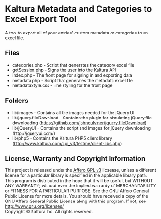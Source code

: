 Kaltura Metadata and Categories to Excel Export Tool
==================
A tool to export all of your entries' custom metadata or categories to an excel file. 

Files
-----

* categories.php - Script that generates the category excel file
* getSession.php - Signs the user into the Kaltura API
* index.php - The front page for signing in and exporting data
* metadata.php - Script that generates the metadata excel file
* metadataStyle.css - The styling for the front page

Folders
-------

* lib/images - Contains all the images needed for the jQuery UI
* lib/jquery.fileDownload - Contains the plugin for simulating jQuery file downloading
	(https://github.com/johnculviner/jquery.fileDownload)
* lib/jQueryUI - Contains the script and images for jQuery downloading
	(http://jqueryui.com/)
* lib/php5 - Contains the Kaltura PHP5 client library
	(http://www.kaltura.com/api_v3/testme/client-libs.php) 

License, Warranty and Copyright Information
-------

This project is released under the [Affero GPL v3](http://www.gnu.org/licenses/agpl-3.0.html) licsense, unless a different license for a particular library is specified in the applicable library path.  
This program is distributed in the hope that it will be useful, but WITHOUT ANY WARRANTY; without even the implied warranty of MERCHANTABILITY or FITNESS FOR A PARTICULAR PURPOSE.  See the GNU Affero General Public License for more details. You should have received a copy of the GNU Affero General Public License along with this program. If not, see <http://www.gnu.org/licenses/>.    
Copyright © Kaltura Inc. All rights reserved.
